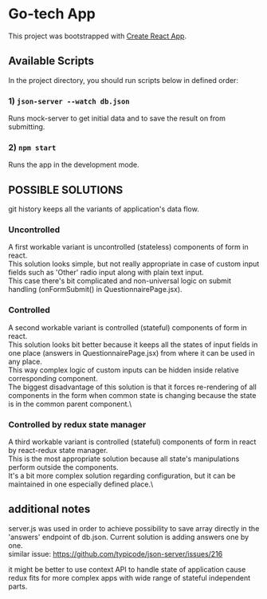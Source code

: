 # Go-tech App

This project was bootstrapped with [Create React App](https://github.com/facebook/create-react-app).

## Available Scripts

In the project directory, you should run scripts below in defined order:

### 1) `json-server --watch db.json`

Runs mock-server to get initial data and to save the result on from submitting. 

### 2) `npm start`

Runs the app in the development mode.

## POSSIBLE SOLUTIONS

git history keeps all the variants of application's data flow.

### Uncontrolled 

A first workable variant is uncontrolled (stateless) components of form in react.\
This solution looks simple, but not really appropriate in case of custom input fields such as 'Other' radio input along with plain text input.\
This case there's bit complicated and non-universal logic on submit handling (onFormSubmit() in QuestionnairePage.jsx).

### Controlled 

A second workable variant is controlled (stateful) components of form in react.\
This solution looks bit better because it keeps all the states of input fields in one place (answers in QuestionnairePage.jsx) from where it can be used in any place.\
This way complex logic of custom inputs can be hidden inside relative corresponding component.\
The biggest disadvantage of this solution is that it forces re-rendering of all components in the form when common state is changing because the state is in the common parent component.\ 

### Controlled by redux state manager 

A third workable variant is controlled (stateful) components of form in react by react-redux state manager.\
This is the most appropriate solution because all state's manipulations perform outside the components.\
It's a bit more complex solution regarding configuration, but it can be maintained in one especially defined place.\

## additional notes

server.js was used in order to achieve possibility to save array directly in the 'answers' endpoint of db.json. Current solution is adding answers one by one.\
similar issue: https://github.com/typicode/json-server/issues/216

it might be better to use context API to handle state of application cause redux fits for more complex apps with wide range of stateful independent parts.